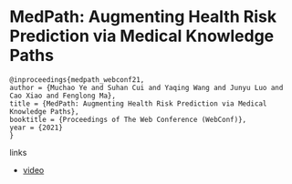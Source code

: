 # MedPath: Augmenting Health Risk Prediction via Medical Knowledge Paths

```
@inproceedings{medpath_webconf21,
author = {Muchao Ye and Suhan Cui and Yaqing Wang and Junyu Luo and Cao Xiao and Fenglong Ma},
title = {MedPath: Augmenting Health Risk Prediction via Medical Knowledge Paths},
booktitle = {Proceedings of The Web Conference (WebConf)},
year = {2021}
}
```

links
- [video](https://www.youtube.com/watch?v=eeb7RpAMtVI)